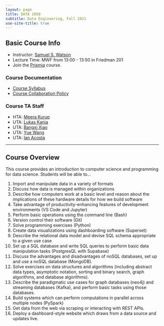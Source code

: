 ```yaml
---
layout: page
title: DATA 1050
subtitle: Data Engineering, Fall 2021
use-site-title: true
---
```


## Basic Course Info  

* Instructor: [Samuel S. Watson](mailto:sswatson@brown.edu)
* Lecture Time: MWF from 13:00 - 13:50 in Friedman 201
* Join the [Prismia](https://prismia.chat/projects/df0ad9ec-c39b-4e73-88aa-4823d7d553ee/join) course.

### Course Documentation
* [Course Syllabus]("docs/course-documents/data1050-syllabus.pdf")
* [Course Collaboration Policy](https://drive.google.com/file/d/1Qw_oouxe1o3tzr6ooB_6Q1ZoXcm-wTc6/view?usp=sharing)

### Course TA Staff
* HTA: [Meera Kurup](meera_kurup@brown.edu)
* UTA: [Lukas Kania](lukas_kania@brown.edu)
* UTA: [Bangxi Xiao](bangxi_xiao@brown.edu)
* UTA: [Yue Wang](yue_wang2@brown.edu)
* UTA: [Ian Acosta](ian_henry_acosta@brown.edu)

---

## Course Overview

This course provides an introduction to computer science and programming for data science. Students will be able to...

1. Import and manipulate data in a variety of formats
2. Discuss how data is managed within organizations
3. Describe how computers work at a basic level and reason about the implications of these hardware details for how we build software
4. Take advantage of productivity-enhancing features of development environments (VS Code and Jupyter)
5. Perform basic operations using the command line (Bash)
6. Version control their software (Git)
7. Solve programming exercises (Python)
8. Create data visualizations using dashboarding software (Superset)
9. Describe the relational data model and devise SQL schema appropriate to a given use case
10. Set up a SQL database and write SQL queries to perform basic data manipulation tasks (PostgresQL with Supabase)
11. Discuss the advantages and disadvantages of noSQL databases, set up and use a noSQL database (MongoDB).
12. Solve exercises on data structures and algorithms (including abstract data types, asymptotic notation, sorting and binary search, graph algorithms, and database algorithms).
13. Describe the paradigmatic use cases for graph databases (neo4j) and streaming databases (Kafka), and perform basic tasks using those databases.
14. Build systems which can perform computations in parallel across multiple nodes (PySpark)
15. Get data from the web via scraping or interacting with REST APIs.
16. Deploy a dashboard-style website which draws from a data source and updates live.
